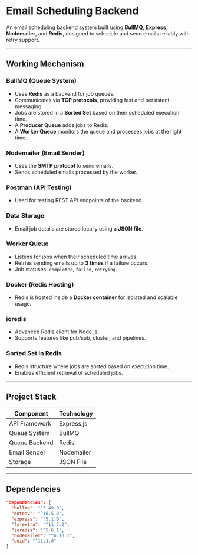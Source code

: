 
#  Email Scheduling Backend

An email scheduling backend system built using **BullMQ**, **Express**, **Nodemailer**, and **Redis**, designed to schedule and send emails reliably with retry support.

---

##  Working Mechanism

###  BullMQ (Queue System)
- Uses **Redis** as a backend for job queues.
- Communicates via **TCP protocols**, providing fast and persistent messaging.
- Jobs are stored in a **Sorted Set** based on their scheduled execution time.
- A **Producer Queue** adds jobs to Redis.
- A **Worker Queue** monitors the queue and processes jobs at the right time.

### Nodemailer (Email Sender)
- Uses the **SMTP protocol** to send emails.
- Sends scheduled emails processed by the worker.

###  Postman (API Testing)
- Used for testing REST API endpoints of the backend.

###  Data Storage
- Email job details are stored locally using a **JSON file**.

###  Worker Queue
- Listens for jobs when their scheduled time arrives.
- Retries sending emails up to **3 times** if a failure occurs.
- Job statuses: `completed`, `failed`, `retrying`.

###  Docker (Redis Hosting)
- Redis is hosted inside a **Docker container** for isolated and scalable usage.

###  ioredis
- Advanced Redis client for Node.js.
- Supports features like pub/sub, cluster, and pipelines.

###  Sorted Set in Redis
- Redis structure where jobs are sorted based on execution time.
- Enables efficient retrieval of scheduled jobs.

---

##  Project Stack

| Component         | Technology     |
|------------------|----------------|
| API Framework     | Express.js     |
| Queue System      | BullMQ         |
| Queue Backend     | Redis          |
| Email Sender      | Nodemailer     |
| Storage           | JSON File      |

---

##  Dependencies

```json
"dependencies": {
  "bullmq": "^5.49.0",
  "dotenv": "^16.5.0",
  "express": "^5.1.0",
  "fs-extra": "^11.3.0",
  "ioredis": "^5.6.1",
  "nodemailer": "^6.10.1",
  "uuid": "^11.1.0"
}
